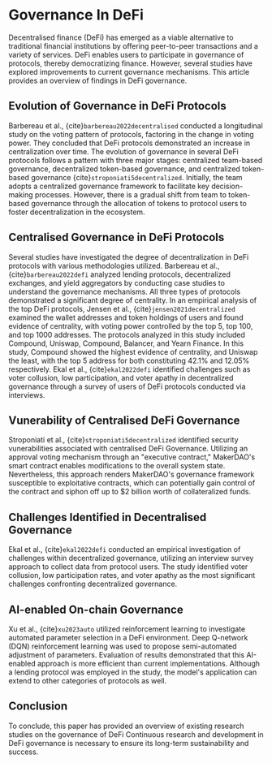 # Governance In DeFi

Decentralised finance (DeFi) has emerged as a viable alternative to traditional financial institutions by offering peer-to-peer transactions and a variety of services. DeFi enables users to participate in governance of protocols, thereby democratizing finance. However, several studies have explored improvements to current governance mechanisms. This article provides an overview of findings in DeFi governance.

## Evolution of Governance in DeFi Protocols
 Barbereau et al., {cite}`barbereau2022decentralised` conducted a longitudinal study on the voting pattern of protocols, factoring in the change in voting power. They concluded that DeFi protocols demonstrated an increase in centralization over time. The evolution of governance in several DeFi protocols follows a pattern with three major stages: centralized team-based governance, decentralized token-based governance, and centralized token-based governance {cite}`stroponiati5decentralized`. Initially, the team adopts a centralized governance framework to facilitate key decision-making processes. However, there is a gradual shift from team to token-based governance through the allocation of tokens to protocol users to foster decentralization in the ecosystem.


## Centralised Governance in DeFi Protocols

 Several studies have investigated the degree of decentralization in DeFi protocols with various methodologies utilized. Barbereau et al., {cite}`barbereau2022defi` analyzed lending protocols, decentralized exchanges, and yield aggregators by conducting case studies to understand the governance mechanisms. All three types of protocols demonstrated a significant degree of centrality. In an empirical analysis of the top DeFi protocols, Jensen et al., {cite}`jensen2021decentralized` examined the wallet addresses and token holdings of users and found evidence of centrality, with voting power controlled by the top 5, top 100, and top 1000 addresses. The protocols analyzed in this study included Compound, Uniswap, Compound, Balancer, and Yearn Finance. In this study, Compound showed the highest evidence of centrality, and Uniswap the least, with the top 5 address for both constituting 42.1% and 12.05% respectively. Ekal et al., {cite}`ekal2022defi` identified challenges such as voter collusion, low participation, and voter apathy in decentralized governance through a survey of users of DeFi protocols conducted via interviews.

## Vunerability of Centralised DeFi Governance 

Stroponiati et al., {cite}`stroponiati5decentralized` identified security vunerabilities associated with centralised DeFi Governance. Utilizing an approval voting mechanism through an "executive contract," MakerDAO's smart contract enables modifications to the overall system state. Nevertheless, this approach renders MakerDAO's governance framework susceptible to exploitative contracts, which can potentially gain control of the contract and siphon off up to $2 billion worth of collateralized funds.

## Challenges Identified in Decentralised Governance
Ekal et al., {cite}`ekal2022defi` conducted an empirical investigation of challenges within decentralized governance, utilizing an interview survey approach to collect data from protocol users. The study identified voter collusion, low participation rates, and voter apathy as the most significant challenges confronting decentralized governance.

## AI-enabled On-chain Governance

Xu et al., {cite}`xu2023auto` utilized reinforcement learning to investigate automated parameter selection in a DeFi environment. Deep Q-network (DQN) reinforcement learning was used to propose semi-automated adjustment of parameters. Evaluation of results demonstrated that this AI-enabled approach is more efficient than current implementations. Although a lending protocol was employed in the study, the model's application can extend to other categories of protocols as well.

## Conclusion
To conclude, this paper has provided an overview of existing research studies on the governance of DeFi Continuous research and development in DeFi governance is necessary to ensure its long-term sustainability and success.


<!-- ## References
```{bibliography}
``` -->